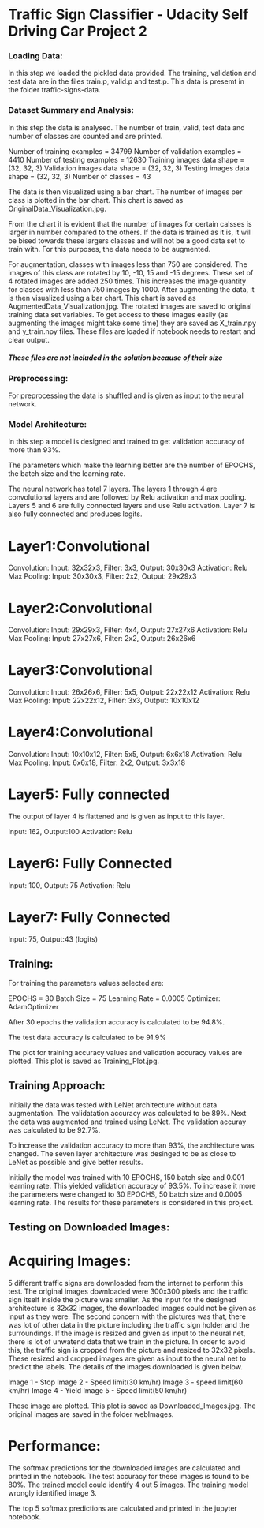 # Traffic Sign Classifier - Udacity Self Driving Car Project 2

### Loading Data:

In this step we loaded the pickled data provided. The training, validation and test data are in the files train.p, valid.p and test.p. This data is presemt in the folder traffic-signs-data.

### Dataset Summary and Analysis:

In this step the data is analysed. The number of train, valid, test data and number of classes are counted and are printed.

Number of training examples = 34799
Number of validation examples = 4410
Number of testing examples = 12630
Training images data shape = (32, 32, 3)
Validation images data shape = (32, 32, 3)
Testing images data shape = (32, 32, 3)
Number of classes = 43


The data is then visualized using a bar chart. The number of images per class is plotted in the bar chart. This chart is saved as OriginalData_Visualization.jpg.

From the chart it is evident that the number of images for certain calsses is larger in number compared to the others. If the data is trained as it is, it will be bised towards these largers classes and will not be a good data set to train with. For this purposes, the data needs to be augmented.

For augmentation, classes with images less than 750 are considered. The images of this class are rotated by 10, -10, 15 and -15 degrees. These set of 4 rotated images are added 250 times. This increases the image quantity for classes with less than 750 images by 1000. After augmenting the data, it is then visualized using a bar chart. This chart is saved as AugmentedData_Visualization.jpg. The rotated images are saved to original training data set variables. To get access to these images easily (as augmenting the images might take some time) they are saved as X_train.npy and y_train.npy files. These files are loaded if notebook needs to restart and clear output. 
##### These files are not included in the solution because of their size 

### Preprocessing:

For preprocessing the data is shuffled and is given as input to the neural network.

### Model Architecture:

In this step a model is designed and trained to get validation accuracy of more than 93%.

The parameters which make the learning better are the number of EPOCHS, the batch size and the learning rate. 

The neural network has total 7 layers. The layers 1 through 4 are convolutional layers and are followed by Relu activation and max pooling. Layers 5 and 6 are fully connected layers and use Relu activation. Layer 7 is also fully connected and produces logits. 

# Layer1:Convolutional

Convolution:	Input: 32x32x3, Filter: 3x3, Output: 30x30x3
Activation:	Relu
Max Pooling:	Input: 30x30x3, Filter: 2x2, Output: 29x29x3

# Layer2:Convolutional

Convolution:	Input: 29x29x3, Filter: 4x4, Output: 27x27x6
Activation:	Relu
Max Pooling:	Input: 27x27x6, Filter: 2x2, Output: 26x26x6

# Layer3:Convolutional

Convolution:	Input: 26x26x6, Filter: 5x5, Output: 22x22x12
Activation:	Relu
Max Pooling:	Input: 22x22x12, Filter: 3x3, Output: 10x10x12

# Layer4:Convolutional

Convolution:	Input: 10x10x12, Filter: 5x5, Output: 6x6x18
Activation:	Relu
Max Pooling:	Input: 6x6x18, Filter: 2x2, Output: 3x3x18

# Layer5: Fully connected

The output of layer 4 is flattened and is given as input to this layer.

Input: 162, Output:100
Activation: Relu

# Layer6: Fully Connected

Input: 100, Output: 75
Activation: Relu

# Layer7: Fully Connected

Input: 75, Output:43 (logits)


## Training:

For training the parameters values selected are:

EPOCHS = 30
Batch Size = 75
Learning Rate = 0.0005
Optimizer: AdamOptimizer

After 30 epochs the validation accuracy is calculated to be 94.8%.

The test data accuracy is calculated to be 91.9%

The plot for training accuracy values and validation accuracy values are plotted. This plot is saved as Training_Plot.jpg.

## Training Approach:

Initially the data was tested with LeNet architecture without data augmentation. The validatation accuracy was calculated to be 89%. Next the data was augmented and trained using LeNet. The validation accuray was calculated to be 92.7%. 

To increase the validation accuracy to more than 93%, the architecture was changed. The seven layer architecture was desinged to be as close to LeNet as possible and give better results.

Initially the model was trained with 10 EPOCHS, 150 batch size and 0.001 learning rate. This yielded validation accuracy of 93.5%. To increase it more the parameters were changed to 30 EPOCHS, 50 batch size and 0.0005 learning rate. The results for these parameters is considered in this project. 

## Testing on Downloaded Images:

# Acquiring Images:

5 different traffic signs are downloaded from the internet to perform this test. The original images downloaded were 300x300 pixels and the traffic sign itself inside the picture was smaller. As the input for the designed architecture is 32x32 images, the downloaded images could not be given as input as they were. The second concern with the pictures was that, there was lot of other data in the picture including the traffic sign holder and the surroundings. If the image is resized and given as input to the neural net, there is lot of unwatend data that we train in the picture. In order to avoid this, the traffic sign is cropped from the picture and resized to 32x32 pixels. These resized and cropped images are given as input to the neural net to predict the labels. The details of the images downloaded is given below.

Image 1 - Stop
Image 2 - Speed limit(30 km/hr)
Image 3 - speed limit(60 km/hr)
Image 4 - Yield
Image 5 - Speed limit(50 km/hr)

These image are plotted. This plot is saved as Downloaded_Images.jpg. The original images are saved in the folder webImages.

# Performance:

The softmax predictions for the downloaded images are calculated and printed in the notebook.
The test accuracy for these images is found to be 80%. The trained model could identify 4 out 5 images. The training model wrongly identified image 3.

The top 5 softmax predictions are calculated and printed in the jupyter notebook.


